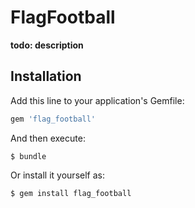 # FlagFootball

**todo: description**

## Installation

Add this line to your application's Gemfile:

```ruby
gem 'flag_football'
```

And then execute:

    $ bundle

Or install it yourself as:

    $ gem install flag_football


